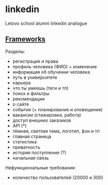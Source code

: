 # linkedin
Letovo school alumni linkedin analogue

## [Frameworks](https://docs.google.com/document/d/1fjTTPceyY-tnjH8mqJ-nqebt-POSmDGegVRCNUSueis/edit?usp=sharing)

Разделы:
- регистрация и права
- профиль человека (ФИО) + изменение
- информация об обучении человека
- путь в университете
- карьера
- что ты умеешь (теги и тп)
- поиск и фильтры
- рекомендации
- о сайте
- события (+ планирование и оповещения)
- вакансии (стажировки, работа)
- доступ внешних заказиков
- API (*)
- тёмная, светлая тема, логотип, фон и тп
- главная страница
- статистика
- приватность
- история поступления (?)
- начальная связь

Нефункциональные требования:
- количество пользователей (20000 и 300)
